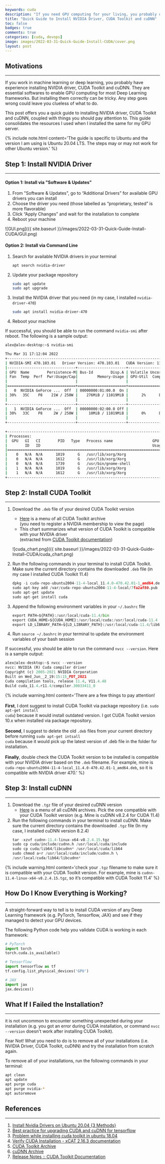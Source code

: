 ```yaml
---
keywords: cuda
description: "If you need GPU computing for your living, you probably used to install NVIDIA driver, CUDA and cuDNN for your machine. The whole procedures are non-trivial and you may feel clueless if something go wrong in the mid. This guide aims to offer you clear instructions with things you should pay attention during installations."
title: "Quick Guide to Install NVIDIA Driver, CUDA Toolkit and cuDNN"
toc: false
badges: true
comments: true
categories: [cuda, devops]
image: images/2022-03-31-Quick-Guide-Install-CUDA/cover.png
layout: post
---
```


## Motivations
---
If you work in machine learning or deep learning, you probably have experience installing NVIDIA driver, CUDA Toolkit and cuDNN. They are essential softwares to enable GPU computing for most Deep Learning frameworks. But installing them correctly can be tricky. Any step goes wrong could leave you clueless of what to do.

This post offers you a quick guide to installing NVIDIA driver, CUDA Toolkit and cuDNN, coupled with things you should pay attention to. This guide consolidates the resources I used when I installed the same for my GPU server.

{% include note.html content='The guide is specific to Ubuntu and the version I am using is Ubuntu 20.04 LTS. The steps may or may not work for other Ubuntu version.' %}

## Step 1: Install NVIDIA Driver
---

#### **Option 1: Install via "Software & Updates"**
1. From "Software & Updates", go to “Additional Drivers” for available GPU drivers you can install
2. Choose the driver you need (those labelled as “proprietary, tested” is more flavorable)
3. Click “Apply Changes” and wait for the installation to complete
4. Reboot your machine

![GUI.png]({{ site.baseurl }}/images/2022-03-31-Quick-Guide-Install-CUDA/GUI.png)

#### **Option 2: Install via Command Line**
1. Search for available NVIDIA drivers in your terminal
    ```bash
    apt search nvidia-driver
    ```
2. Update your package repository
    ```bash
    sudo apt update
    sudo apt upgrade
    ```
3. Install the NVIDIA driver that you need (in my case, I installed `nvidia-driver-470`)
    ```bash
    sudo apt install nvidia-driver-470
    ```
4. Reboot your machine


If successful, you should be able to run the command `nvidia-smi` after reboot. The following is a sample output:

```bash
alex@alex-desktop:~$ nvidia-smi

Thu Mar 31 17:12:04 2022       
+-----------------------------------------------------------------------------+
| NVIDIA-SMI 470.103.01   Driver Version: 470.103.01   CUDA Version: 11.4     |
|-------------------------------+----------------------+----------------------+
| GPU  Name        Persistence-M| Bus-Id        Disp.A | Volatile Uncorr. ECC |
| Fan  Temp  Perf  Pwr:Usage/Cap|         Memory-Usage | GPU-Util  Compute M. |
|                               |                      |               MIG M. |
|===============================+======================+======================|
|   0  NVIDIA GeForce ...  Off  | 00000000:01:00.0  On |                  N/A |
| 30%   35C    P8    21W / 250W |    276MiB / 11019MiB |      2%      Default |
|                               |                      |                  N/A |
+-------------------------------+----------------------+----------------------+
|   1  NVIDIA GeForce ...  Off  | 00000000:02:00.0 Off |                  N/A |
| 30%   33C    P8     2W / 250W |     10MiB / 11019MiB |      0%      Default |
|                               |                      |                  N/A |
+-------------------------------+----------------------+----------------------+
                                                                               
+-----------------------------------------------------------------------------+
| Processes:                                                                  |
|  GPU   GI   CI        PID   Type   Process name                  GPU Memory |
|        ID   ID                                                   Usage      |
|=============================================================================|
|    0   N/A  N/A      1019      G   /usr/lib/xorg/Xorg                 71MiB |
|    0   N/A  N/A      1612      G   /usr/lib/xorg/Xorg                 91MiB |
|    0   N/A  N/A      1739      G   /usr/bin/gnome-shell              100MiB |
|    1   N/A  N/A      1019      G   /usr/lib/xorg/Xorg                  4MiB |
|    1   N/A  N/A      1612      G   /usr/lib/xorg/Xorg                  4MiB |
+-----------------------------------------------------------------------------+
```

## Step 2: Install CUDA Toolkit
---
1. Download the `.deb` file of your desired CUDA Toolkit version
    - [Here](https://developer.nvidia.com/cuda-toolkit-archive) is a menu of all CUDA Toolkit archive<br>(you need to register a NVIDIA membership to view the page)
    - This chart summarizes what version of CUDA Toolkit is compatible with your NVIDIA driver<br>(extracted from [CUDA Toolkit documentation](https://docs.nvidia.com/cuda/cuda-toolkit-release-notes/index.html))

    ![cuda_chart.png]({{ site.baseurl }}/images/2022-03-31-Quick-Guide-Install-CUDA/cuda_chart.png)

2. Run the following commands in your terminal to install CUDA Toolkit. Make sure the current directory contains the downloaded `.deb` file (in my case I installed CUDA Toolkit 11.4)
    ```python
    dpkg -i cuda-repo-ubuntu2004-11-4-local_11.4.0-470.42.01-1_amd64.deb
    sudo apt-key add /var/cuda-repo-ubuntu2004-11-4-local/7fa2af80.pub
    sudo apt-get update
    sudo apt-get install cuda
    ``` 
3. Append the following environment variables in your `~/.bashrc` file
    ```python
    export PATH=${PATH}:/usr/local/cuda-11.4/bin
    export CUDA_HOME=${CUDA_HOME}:/usr/local/cuda:/usr/local/cuda-11.4
    export LD_LIBRARY_PATH=${LD_LIBRARY_PATH}:/usr/local/cuda-11.4/lib64
    ```
4. Run `source ~/.bashrc` in your terminal to update the environment variables of your bash session

If successful, you should be able to run the command `nvcc --version`. Here is a sample output:

```python
alex@alex-desktop:~$ nvcc --version
nvcc: NVIDIA (R) Cuda compiler driver
Copyright (c) 2005-2021 NVIDIA Corporation
Built on Wed_Jun__2_19:15:15_PDT_2021
Cuda compilation tools, release 11.4, V11.4.48
Build cuda_11.4.r11.4/compiler.30033411_0
```


{% include warning.html content='There are a few things to pay attention!<br><br><b>First</b>, I dont suggest to install CUDA Toolkit via package repository (i.e. <code class="language-plaintext highlighter-rouge">sudo apt-get install cuda</code>) because it would install outdated version. I got CUDA Toolkit version 10.x when installed via package repository.<br><br><b>Second</b>, I suggest to delete the old <code class="language-plaintext highlighter-rouge">.deb</code> files from your current directory before running <code class="language-plaintext highlighter-rouge">sudo apt-get intsall cuda</code> because it would pick up the latest version of .deb file in the folder for installation.<br><br><b>Finally</b>, double check the CUDA Toolkit version to be installed is compatible with your NVIDIA driver based on the <code class="language-plaintext highlighter-rouge">.deb</code> filename. For example, mine is <code class="language-plaintext highlighter-rouge">cuda-repo-ubuntu2004-11-4-local_11.4.0-470.42.01-1_amd64.deb</code>, so it is compatible with NVIDIA driver 470.' %}


## Step 3: Install cuDNN
---
1. Download the `.tgz` file of your desired cuDNN version
    - [Here](https://developer.nvidia.com/rdp/cudnn-archive) is a menu of all cuDNN archives. Pick the one compatible with your CUDA Toolkit version (e.g. Mine is cuDNN v8.2.4 for CUDA 11.4)
2. Run the following commands in your terminal to install cuDNN. Make sure the current directory contains the downloaded `.tgz` file (In my case, I installed cuDNN version 8.2.4)
    ```python
    tar -xzvf cudnn-11.4-linux-x64-v8.2.4.15.tgz
    sudo cp cuda/include/cudnn.h /usr/local/cuda/include
    sudo cp cuda/lib64/libcudnn* /usr/local/cuda/lib64
    sudo chmod a+r /usr/local/cuda/include/cudnn.h \ 
    /usr/local/cuda/lib64/libcudnn*
    ```


{% include warning.html content='check your <code class="language-plaintext highlighter-rouge">.tgz</code> filename to make sure it is compatible with your CUDA Toolkit version. For example, mine is <code class="language-plaintext highlighter-rouge">cudnn-11.4-linux-x64-v8.2.4.15.tgz</code>, so it’s compatible with CUDA Toolkit 11.4' %}

## How Do I Know Everything is Working?
---
A straight-forward way to tell is to install CUDA version of any Deep Learning framework (e.g. PyTorch, Tensorflow, JAX) and see if they managed to detect your GPU devices.

The following Python code help you validate CUDA is working in each framework:
```python
# PyTorch
import torch
torch.cuda.is_available()

# Tensorflow
import tensorflow as tf
tf.config.list_physical_devices('GPU')

# JAX
import jax
jax.devices()
```

## What If I Failed the Installation?
---
it is not uncommon to encounter something unexpected during your installation (e.g. you got an error during CUDA installation, or command `nvcc --version` doesn't work after installing CUDA Toolkit).

Fear Not! What you need to do is to remove all of your installations (i.e. NVIDIA Driver, CUDA Toolkit, cuDNN) and try the installation from scratch again.

To remove all of your installations, run the following commands in your terminal:
```bash
apt clean
apt update
apt purge cuda
apt purge nvidia-*
apt autoremove
```

## References
---
1. [Install Nvidia Drivers on Ubuntu 20.04 {3 Methods}](https://phoenixnap.com/kb/install-nvidia-drivers-ubuntu)
2. [Best practice for upgrading CUDA and cuDNN for tensorflow](https://stackoverflow.com/questions/50213021/best-practice-for-upgrading-cuda-and-cudnn-for-tensorflow)
3. [Problem while installing cuda toolkit in ubuntu 18.04](https://askubuntu.com/questions/1280205/problem-while-installing-cuda-toolkit-in-ubuntu-18-04)
4. [Verify CUDA Installation - xCAT 2.16.3 documentation](https://xcat-docs.readthedocs.io/en/stable/advanced/gpu/nvidia/verify_cuda_install.html)
5. [CUDA Toolkit Archive](https://developer.nvidia.com/cuda-toolkit-archive)
6. [cuDNN Archive](https://developer.nvidia.com/rdp/cudnn-archive)
7. [Release Notes :: CUDA Toolkit Documentation](https://docs.nvidia.com/cuda/cuda-toolkit-release-notes/index.html)